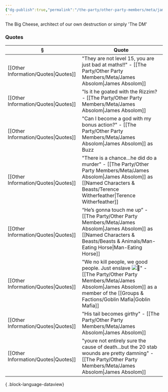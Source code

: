 ```yaml
---
{"dg-publish":true,"permalink":"/the-party/other-party-members/meta/james-absolom/","updated":"2025-08-11T11:53:32.589+01:00"}
---
```


The Big Cheese, architect of our own destruction or simply 'The DM'

### Quotes
| §                                       | Quote                                                                                                                                                            |
| --------------------------------------- | ---------------------------------------------------------------------------------------------------------------------------------------------------------------- |
| [[Other Information/Quotes\|Quotes]] | "They are not level 15, you are just bad at maths!!" - [[The Party/Other Party Members/Meta/James Absolom\|James Absolom]]                                                                                         |
| [[Other Information/Quotes\|Quotes]] | "Is it he goated with the Rizzim? - [[The Party/Other Party Members/Meta/James Absolom\|James Absolom]]                                                                                                            |
| [[Other Information/Quotes\|Quotes]] | "Can I become a god with my bonus action?" - [[The Party/Other Party Members/Meta/James Absolom\|James Absolom]] as Buzz                                                                                           |
| [[Other Information/Quotes\|Quotes]] | "There is a chance…he did do a murder" - [[The Party/Other Party Members/Meta/James Absolom\|James Absolom]] as [[Named Characters & Beasts/Terence Witherfeather\|Terence Witherfeather]]                                                                          |
| [[Other Information/Quotes\|Quotes]] | “He’s gonna touch me up” - [[The Party/Other Party Members/Meta/James Absolom\|James Absolom]] as [[Named Characters & Beasts/Beasts & Animals/Man-Eating Horse\|Man-Eating Horse]]                                                                                             |
| [[Other Information/Quotes\|Quotes]] | "We no kill people, we good people. Just enslave ![🥰](https://discord.com/assets/10b67e5181089c99.svg)" - [[The Party/Other Party Members/Meta/James Absolom\|James Absolom]] as a member of the [[Groups & Factions/Goblin Mafia\|Goblin Mafia]] |
| [[Other Information/Quotes\|Quotes]] | "His tail becomes girthy" - [[The Party/Other Party Members/Meta/James Absolom\|James Absolom]]                                                                                                                    |
| [[Other Information/Quotes\|Quotes]] | "youre not entirely sure the cause of death...but the 20 stab wounds are pretty damning" - [[The Party/Other Party Members/Meta/James Absolom\|James Absolom]]                                                     |

{ .block-language-dataview}